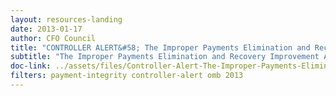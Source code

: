 ```yaml
---
layout: resources-landing
date: 2013-01-17
author: CFO Council
title: "CONTROLLER ALERT&#58; The Improper Payments Elimination and Recovery Improvement Act and the Do Not Pay Initiative"
subtitle: "The Improper Payments Elimination and Recovery Improvement Act and the Do Not Pay Initiative"
doc-link: ../assets/files/Controller-Alert-The-Improper-Payments-Elimination-and-Recovery-Improvement-Act-and-the-Do-Not-Pay-Initiative-1.17.13.pdf
filters: payment-integrity controller-alert omb 2013 
---
```


